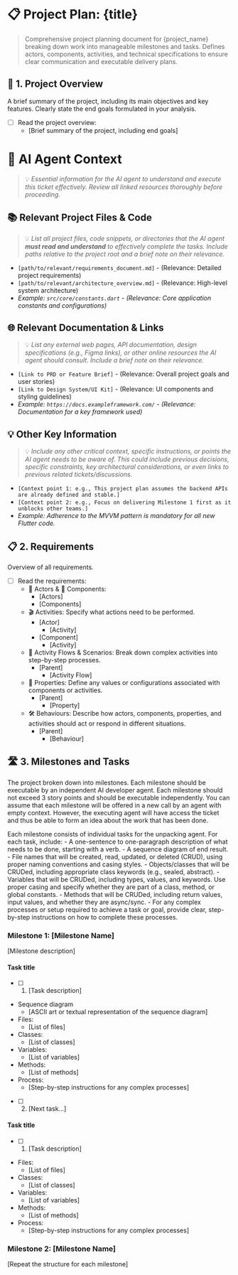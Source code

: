 # 📋 Project Plan: {title}

> Comprehensive project planning document for {project_name} breaking down work into manageable milestones and tasks. Defines actors, components, activities, and technical specifications to ensure clear communication and executable delivery plans.

## 🎯 1. Project Overview
A brief summary of the project, including its main objectives and key features. Clearly state the end goals formulated in your analysis.
- [ ] Read the project overview:
    - [Brief summary of the project, including end goals]

# 🤖 AI Agent Context
> 💡 *Essential information for the AI agent to understand and execute this ticket effectively. Review all linked resources thoroughly before proceeding.*

## 📚 Relevant Project Files & Code
> 💡 *List all project files, code snippets, or directories that the AI agent **must read and understand** to effectively complete the tasks. Include paths relative to the project root and a brief note on their relevance.*
*   `[path/to/relevant/requirements_document.md]` - (Relevance: Detailed project requirements)
*   `[path/to/relevant/architecture_overview.md]` - (Relevance: High-level system architecture)
*   *Example: `src/core/constants.dart` - (Relevance: Core application constants and configurations)*

## 🌐 Relevant Documentation & Links
> 💡 *List any external web pages, API documentation, design specifications (e.g., Figma links), or other online resources the AI agent should consult. Include a brief note on their relevance.*
*   `[Link to PRD or Feature Brief]` - (Relevance: Overall project goals and user stories)
*   `[Link to Design System/UI Kit]` - (Relevance: UI components and styling guidelines)
*   *Example: `https://docs.exampleframework.com/` - (Relevance: Documentation for a key framework used)*

## 💡 Other Key Information
> 💡 *Include any other critical context, specific instructions, or points the AI agent needs to be aware of. This could include previous decisions, specific constraints, key architectural considerations, or even links to previous related tickets/discussions.*
*   `[Context point 1: e.g., This project plan assumes the backend APIs are already defined and stable.]`
*   `[Context point 2: e.g., Focus on delivering Milestone 1 first as it unblocks other teams.]`
*   *Example: Adherence to the MVVM pattern is mandatory for all new Flutter code.*

## 📋 2. Requirements
Overview of all requirements.
- [ ] Read the requirements:
    - 👤 Actors & 🧩 Components:
        - [Actors]
        - [Components]
    - 🎬 Activities: Specify what actions need to be performed.
        - [Actor]
            - [Activity]
        - [Component]
            - [Activity]
    - 🌊 Activity Flows & Scenarios: Break down complex activities into step-by-step processes.
        - [Parent]
            - [Activity Flow]
    - 📝 Properties: Define any values or configurations associated with components or activities.
        - [Parent]
            - [Property]
    - 🛠️ Behaviours: Describe how actors, components, properties, and activities should act or respond in different situations.
        - [Parent]
            - [Behaviour]

## 🛣️ 3. Milestones and Tasks
The project broken down into milestones. Each milestone should be executable by an independent AI developer agent. Each milestone should not exceed 3 story points and should be executable independently. You can assume that each milestone will be offered in a new call by an agent with empty context. However, the executing agent will have access the ticket and thus be able to form an idea about the work that has been done.

Each milestone consists of individual tasks for the unpacking agent. For each task, include:
    - A one-sentence to one-paragraph description of what needs to be done, starting with a verb.
    - A sequence diagram of end result.
    - File names that will be created, read, updated, or deleted (CRUD), using proper naming conventions and casing styles.
    - Objects/classes that will be CRUDed, including appropriate class keywords (e.g., sealed, abstract).
    - Variables that will be CRUDed, including types, values, and keywords. Use proper casing and specify whether they are part of a class, method, or global constants.
    - Methods that will be CRUDed, including return values, input values, and whether they are async/sync.
    - For any complex processes or setup required to achieve a task or goal, provide clear, step-by-step instructions on how to complete these processes.


### Milestone 1: [Milestone Name]
[Milestone description]

#### Task title
- [ ] 1. [Task description]
- Sequence diagram
    - [ASCII art or textual representation of the sequence diagram]
- Files:
    - [List of files]
- Classes:
    - [List of classes]
- Variables:
    - [List of variables]
- Methods:
    - [List of methods]
- Process:
    - [Step-by-step instructions for any complex processes]

- [ ] 2. [Next task...]

#### Task title
- [ ] 1. [Task description]
- Files:
    - [List of files]
- Classes:
    - [List of classes]
- Variables:
    - [List of variables]
- Methods:
    - [List of methods]
- Process:
    - [Step-by-step instructions for any complex processes]

### Milestone 2: [Milestone Name]
[Repeat the structure for each milestone]